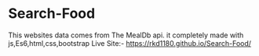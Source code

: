 # Search-Food
This websites data comes from The MealDb api. it completely made with js,Es6,html,css,bootstrap
Live Site:- https://rkd1180.github.io/Search-Food/
